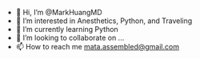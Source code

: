 - 👋 Hi, I’m @MarkHuangMD
- 👀 I’m interested in Anesthetics, Python, and Traveling
- 🌱 I’m currently learning Python
- 💞️ I’m looking to collaborate on ...
- 📫 How to reach me mata.assembled@gmail.com

<!---
MarkHuangMD/MarkHuangMD is a ✨ special ✨ repository because its `README.md` (this file) appears on your GitHub profile.
You can click the Preview link to take a look at your changes.
--->
